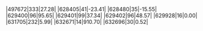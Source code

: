 |497672|333|27.28|
|628405|41|-23.41|
|628480|35|-15.55|
|629400|96|95.65|
|629401|99|37.34|
|629402|96|48.57|
|629928|16|0.00|
|631705|232|5.99|
|632671|14|910.70|
|632696|30|0.52|